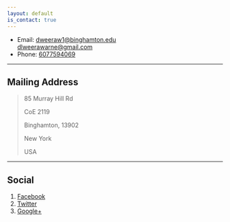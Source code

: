 ```yaml
---
layout: default
is_contact: true
---
```


* Email: [dweeraw1@binghamton.edu](mailto:dweeraw1@binghamton.edu)  
         [dlweerawarne@gmail.com](mailto:dlweerawarne@gmail.com) 
* Phone: [6077594069](tel:6077594069)

---

## Mailing Address

> 85 Murray Hill Rd
>
> CoE 2119
>
> Binghamton, 13902
>
> New York
>
> USA

---

## Social

1. [Facebook](#)
2. [Twitter](#)
3. [Google+](#)
